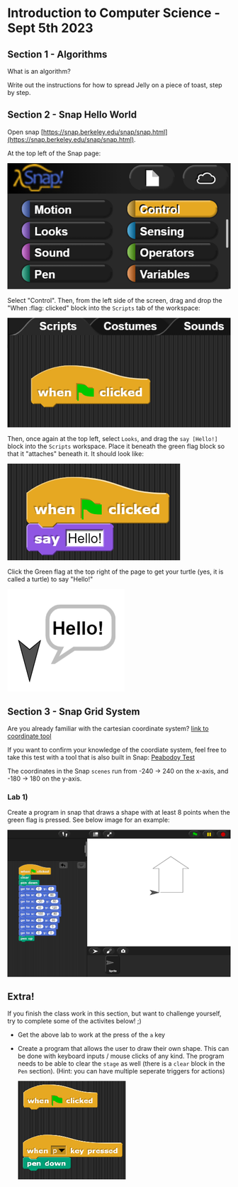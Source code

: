 # Introduction to Computer Science - Sept 5th 2023

## Section 1 - Algorithms
What is an algorithm?

Write out the instructions for how to spread Jelly on a piece of toast, step by step.

## Section 2 - Snap Hello World
Open snap [https://snap.berkeley.edu/snap/snap.html](https://snap.berkeley.edu/snap/snap.html).

At the top left of the Snap page:

![image](./images/snap_top_left.png)

Select "Control". Then, from the left side of the screen, drag and drop the "When :flag: clicked" block into the `Scripts` tab of the workspace:

![image](./images/when_flag_clicked.png)

Then, once again at the top left, select `Looks`, and drag the `say [Hello!]` block into the `Scripts` workspace. Place it beneath the green flag block so that it "attaches" beneath it. It should look like:

![image](./images/attached_hello.png)

Click the Green flag at the top right of the page to get your turtle (yes, it is called a turtle) to say "Hello!"

![image](./images/hello_world_turtle.png)

## Section 3 - Snap Grid System
Are you already familiar with the cartesian coordinate system?
[link to coordinate tool](https://www.desmos.com/calculator/ui4klsjued)

If you want to confirm your knowledge of the coordiate system, feel free to take this test with a tool that is also built in Snap: [Peabodoy Test](https://snap.berkeley.edu/snap/snap.html#present:Username=aspiece%40gmail.com&ProjectName=PeabodyTest)

The coordinates in the Snap `scenes` run from -240 -> 240 on the x-axis, and -180 -> 180 on the y-axis.

### Lab 1)
Create a program in snap that draws a shape with at least 8 points when the green flag is pressed. See below image for an example:

![image](./images/snap_coordinate_example.png)

## Extra!
If you finish the class work in this section, but want to challenge yourself, try to complete some of the activites below! ;)

- Get the above lab to work at the press of the `a` key
- Create a program that allows the user to draw their own shape. This can be done with keyboard inputs / mouse clicks of any kind. The program needs to be able to clear the `stage` as well (there is a `clear` block in the `Pen` section). (Hint: you can have multiple seperate triggers for actions)

  ![image](./images/hint.png)

